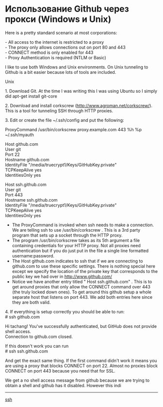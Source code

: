 # Использование Github через прокси (Windows и Unix)

 Here is a pretty standard scenario at most corporations:   
  
 \- All access to the internet is restricted to a proxy   
 \- The proxy only allows connections out on port 80 and 443   
 \- CONNECT method is only enabled for 443   
 \- Proxy Authentication is required (NTLM or Basic)   
  
 I like to use both Windows and Unix environments. On Unix tunneling to Github is a bit easier because lots of tools are included.   
  
 Unix   
  
 1\. Download Git. At the time I was writing this I was using Ubuntu so I simply did apt-get install git-core   
  
 2\. Download and install corkscrew (http://www.agroman.net/corkscrew/). This is a tool for tunneling SSH through HTTP proxies.   
  
 3\. Edit or create the file \~/.ssh/config and put the following:   
  
 ProxyCommand /usr/bin/corkscrew proxy.example.com 443 %h %p \~/.ssh/myauth   
  
 Host github.com   
 User git   
 Port 22   
 Hostname github.com   
 IdentityFile "/media/truecrypt1/Keys/GitHubKey.private"   
 TCPKeepAlive yes   
 IdentitiesOnly yes   
  
 Host ssh.github.com   
 User git   
 Port 443   
 Hostname ssh.github.com   
 IdentityFile "/media/truecrypt1/Keys/GitHubKey.private"   
 TCPKeepAlive yes   
 IdentitiesOnly yes   
  
  

*   The ProxyCommand is invoked when ssh needs to make a connection. We are telling ssh to use /usr/bin/corkscrew . This is a 3rd party program that sets up a socket through the HTTP proxy.
*   The program /usr/bin/corkscrew takes as its 5th argument a file containing credentials for your HTTP proxy. Not all proxies need authentication but if you do just put in the file a single line formatted username:password.
*   The Host github.com indicates to ssh that if we are connecting to github.com to use these specific settings. There is nothing special here except we specify the location of the private key that corresponds to the public key we had over in http://www.github.com/
*   Notice we have another entry titled " Host ssh.github.com" . This is to get around proxies that only allow the CONNECT command over 443 (the truly locked down ones). To get around this github setup a whole separate host that listens on port 443. We add both entries here since they are both valid.  
    

 4\. If everything is setup correctly you should be able to run:   
 \# ssh github.com   
  
 Hi tachang! You've successfully authenticated, but GitHub does not provide shell access.   
 Connection to github.com closed.   
  
 If this doesn't work you can run   
 \# ssh ssh.github.com   
  
 And get the exact same thing. If the first command didn't work it means you are using a proxy that blocks CONNECT on port 22. Almost no proxies block CONNECT on port 443 because you need that for SSL.   
  
  
 We get a no shell access message from github because we are trying to obtain a shell and github has it disabled. However this indi

**********
[ssh](/tags/ssh.md)
